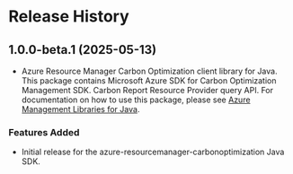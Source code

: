 # Release History

## 1.0.0-beta.1 (2025-05-13)

- Azure Resource Manager Carbon Optimization client library for Java. This package contains Microsoft Azure SDK for Carbon Optimization Management SDK. Carbon Report Resource Provider query API. For documentation on how to use this package, please see [Azure Management Libraries for Java](https://aka.ms/azsdk/java/mgmt).
### Features Added

- Initial release for the azure-resourcemanager-carbonoptimization Java SDK.

